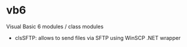 # vb6
Visual Basic 6 modules / class modules

* clsSFTP: allows to send files via SFTP using WinSCP .NET wrapper
